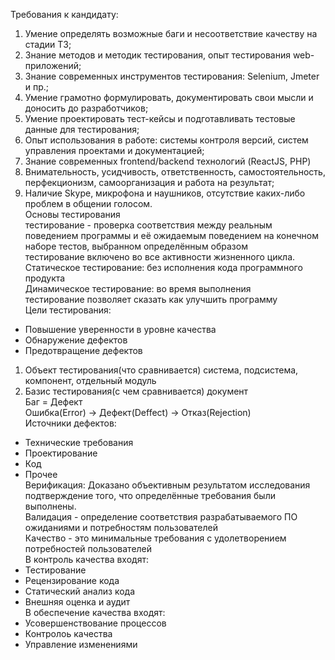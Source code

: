 Требования к кандидату:
1. Умение определять возможные баги и несоответствие качеству на стадии ТЗ;
2. Знание методов и методик тестирования, опыт тестирования web-приложений;
3. Знание современных инструментов тестирования: Selenium, Jmeter и пр.;
4. Умение грамотно формулировать, документировать свои мысли и доносить до разработчиков;
5. Умение проектировать тест-кейсы и подготавливать тестовые данные для тестирования;
6. Опыт использования в работе: системы контроля версий, систем управления проектами и документацией;
7. Знание современных frontend/backend технологий (ReactJS, PHP)
8. Внимательность, усидчивость, ответственность, самостоятельность, перфекционизм, самоорганизация и работа на результат;
9. Наличие Skype, микрофона и наушников, отсутствие каких-либо проблем в общении голосом.
<BR>Основы тестирования
<BR>тестирование - проверка соответствия между реальным поведением программы и её ожидаемым поведением на конечном наборе тестов, выбранном определённым образом
<BR>тестирование включено во все активности жизненного цикла.
<BR>Статическое тестирование: без исполнения кода программного продукта
<BR>Динамическое тестирование: во время выполнения
<BR>тестирование позволяет сказать как улучшить программу
<BR>Цели тестирования:
- Повышение уверенности в уровне качества
- Обнаружение дефектов
- Предотвращение дефектов
1. Объект тестирования(что сравнивается) система, подсистема, компонент, отдельный модуль
2. Базис тестирования(с чем сравнивается) документ
<BR>Баг = Дефект
<BR>Ошибка(Error) -> Дефект(Deffect) -> Отказ(Rejection)
<BR>Источники дефектов:
- Технические требования
- Проектирование
- Код
- Прочее
<BR>Верификация: Доказано объективным результатом исследования подтверждение того, что определённые требования были выполнены.
<BR>Валидация - определение соответствия разрабатываемого ПО ожиданиями и потребностям пользователей
<BR>Качество - это минимальные требования с удолетворением потребностей пользователей
<BR>В контроль качества входят:
- Тестирование
- Рецензирование кода
- Статический анализ кода
- Внешняя оценка и аудит
<BR>В обеспечение качества входят:
- Усовершенствование процессов
- Контролоь качества
- Управление изменениями
